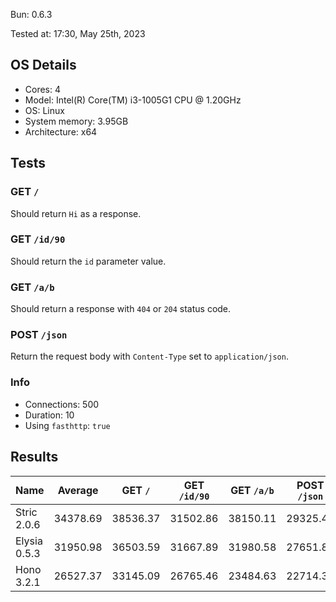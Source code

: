 Bun: 0.6.3

Tested at: 17:30, May 25th, 2023

## OS Details
- Cores: 4
- Model: Intel(R) Core(TM) i3-1005G1 CPU @ 1.20GHz
- OS: Linux
- System memory: 3.95GB
- Architecture: x64
## Tests
### GET `/`
Should return `Hi` as a response.
### GET `/id/90`
Should return the `id` parameter value.
### GET `/a/b`
Should return a response with `404` or `204` status code.
### POST `/json`
Return the request body with `Content-Type` set to `application/json`.
### Info
- Connections: 500
- Duration: 10
- Using `fasthttp`: `true`

## Results
| Name | Average | GET `/` | GET `/id/90` | GET `/a/b` | POST `/json` |
| --- | --- | --- | --- | --- | --- | 
| Stric 2.0.6 | 34378.69 | 38536.37 | 31502.86 | 38150.11 | 29325.40 |
| Elysia 0.5.3 | 31950.98 | 36503.59 | 31667.89 | 31980.58 | 27651.85 |
| Hono 3.2.1 | 26527.37 | 33145.09 | 26765.46 | 23484.63 | 22714.31 |